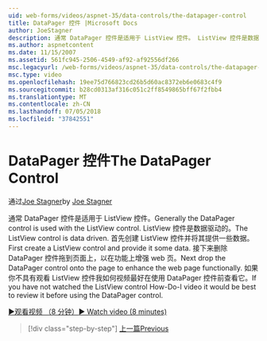 ```yaml
---
uid: web-forms/videos/aspnet-35/data-controls/the-datapager-control
title: DataPager 控件 |Microsoft Docs
author: JoeStagner
description: 通常 DataPager 控件是适用于 ListView 控件。 ListView 控件是数据驱动的。 首先创建 ListView 控件并将其提供一些 d...
ms.author: aspnetcontent
ms.date: 11/15/2007
ms.assetid: 561fc945-2506-4549-af92-af92556df266
msc.legacyurl: /web-forms/videos/aspnet-35/data-controls/the-datapager-control
msc.type: video
ms.openlocfilehash: 19ee75d766823cd26b5d60ac8372eb6e0683c4f9
ms.sourcegitcommit: b28cd0313af316c051c2ff8549865bff67f2fbb4
ms.translationtype: MT
ms.contentlocale: zh-CN
ms.lasthandoff: 07/05/2018
ms.locfileid: "37842551"
---
```

<a name="the-datapager-control"></a><span data-ttu-id="6fbc9-105">DataPager 控件</span><span class="sxs-lookup"><span data-stu-id="6fbc9-105">The DataPager Control</span></span>
====================
<span data-ttu-id="6fbc9-106">通过[Joe Stagner](https://github.com/JoeStagner)</span><span class="sxs-lookup"><span data-stu-id="6fbc9-106">by [Joe Stagner](https://github.com/JoeStagner)</span></span>

<span data-ttu-id="6fbc9-107">通常 DataPager 控件是适用于 ListView 控件。</span><span class="sxs-lookup"><span data-stu-id="6fbc9-107">Generally the DataPager control is used with the ListView control.</span></span> <span data-ttu-id="6fbc9-108">ListView 控件是数据驱动的。</span><span class="sxs-lookup"><span data-stu-id="6fbc9-108">The ListView control is data driven.</span></span> <span data-ttu-id="6fbc9-109">首先创建 ListView 控件并将其提供一些数据。</span><span class="sxs-lookup"><span data-stu-id="6fbc9-109">First create a ListView control and provide it some data.</span></span> <span data-ttu-id="6fbc9-110">接下来删除 DataPager 控件拖到页面上，以在功能上增强 web 页。</span><span class="sxs-lookup"><span data-stu-id="6fbc9-110">Next drop the DataPager control onto the page to enhance the web page functionally.</span></span> <span data-ttu-id="6fbc9-111">如果你不具有观看 ListView 控件我如何视频最好在使用 DataPager 控件前查看它。</span><span class="sxs-lookup"><span data-stu-id="6fbc9-111">If you have not watched the ListView control How-Do-I video it would be best to review it before using the DataPager control.</span></span>

[<span data-ttu-id="6fbc9-112">&#9654;观看视频 （8 分钟）</span><span class="sxs-lookup"><span data-stu-id="6fbc9-112">&#9654; Watch video (8 minutes)</span></span>](https://channel9.msdn.com/Blogs/ASP-NET-Site-Videos/the-datapager-control)

> [!div class="step-by-step"]
> [<span data-ttu-id="6fbc9-113">上一篇</span><span class="sxs-lookup"><span data-stu-id="6fbc9-113">Previous</span></span>](the-listview-control.md)
